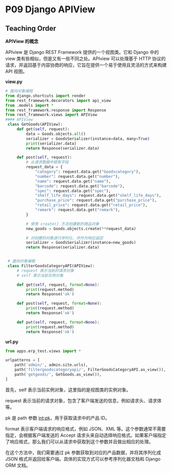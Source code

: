 # P09 Django APIView

## Teaching Order

**APIView 的概念**

   APIview 是 Django REST Framework 提供的一个视图类。它和 Django 中的 view 类有些相似，但是又有一些不同之处。APIview 可以处理基于 HTTP 协议的请求，并返回基于内容协商的响应，它旨在提供一个易于使用且灵活的方式来构建 API 视图。


**view.py**

   ```python
   # 面向对象编程
   from django.shortcuts import render
   from rest_framework.decorators import api_view
   from .models import *
   from rest_framework.response import Response
   from rest_framework.views import APIView
   #### APIView
    class GetGoods(APIView):
        def get(self, request):
            data = Goods.objects.all()
            serializer = GoodsSerializer(instance=data, many=True)
            print(serializer.data)
            return Response(serializer.data)

        def post(self, request):
            # 从请求数据中提取字段
            request_data = {
                "category": request.data.get("Goodscategory"),
                "number": request.data.get("number"),
                "name": request.data.get("name"),
                "barcode": request.data.get("barcode"),
                "spec": request.data.get("spec"),
                "shelf_life_days": request.data.get("shelf_life_days"),
                "purchase_price": request.data.get("purchase_price"),
                "retail_price": request.data.get("retail_price"),
                "remark": request.data.get("remark"),
            }

            # 使用 create() 方法创建新的商品对象
            new_goods = Goods.objects.create(**request_data)

            # 对创建的对象进行序列化，并作为响应返回
            serializer = GoodsSerializer(instance=new_goods)
            return Response(serializer.data)


    # 面向对象编程
    class FilterGoodsCategoryAPI(APIView):
        # request 表示当前的请求对象
        # self 表示当前实例对象

        def get(self, request, format=None):
            print(request.method)
            return Response('ok')

        def post(self, request, format=None):
            print(request.method)
            return Response('ok')

        def put(self, request, format=None):
            print(request.method)
            return Response('ok')
   ```

   **url.py**

   ```python
   from apps.erp_test.views import *

   urlpatterns = [
       path('admin/', admin.site.urls),
       path('filtergoodscategoryapi/', FilterGoodsCategoryAPI.as_view()),
       path('getgoods/', GetGoods.as_view()),
   ]
   ```

   首先，self 表示当前实例对象，这里指的是视图类的实例对象。

   request 表示当前的请求对象，包含了客户端发送的信息，例如请求头、请求体等。

   pk 是 path 参数 [int:pk](int:pk)，用于获取请求中的产品 ID。

   format 表示客户端请求的响应格式，例如 JSON、XML 等。这个参数通常不需要指定，会根据客户端发送的 Accept 请求头来自动选择响应格式。如果客户端指定了响应格式，那么我们可以从请求中获取到这个参数并且做出相应的处理。

   在这个方法中，我们需要通过 pk 参数获取到对应的产品数据，并将其序列化成 JSON 格式并返回给客户端。具体的实现方式可以参考序列化器文档和 Django ORM 文档。

　　‍
